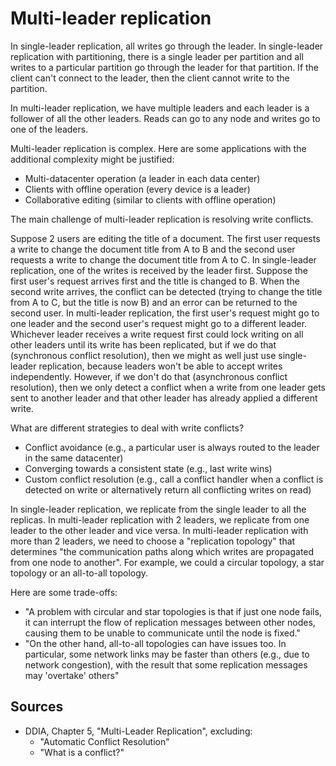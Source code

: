 # Multi-leader replication

In single-leader replication, all writes go through the leader. In single-leader replication with partitioning, there is a single leader per partition and all writes to a particular partition go through the leader for that partition. If the client can't connect to the leader, then the client cannot write to the partition. 

In multi-leader replication, we have multiple leaders and each leader is a follower of all the other leaders. Reads can go to any node and writes go to one of the leaders.

Multi-leader replication is complex. Here are some applications with the additional complexity might be justified:
* Multi-datacenter operation (a leader in each data center)
* Clients with offline operation (every device is a leader)
* Collaborative editing (similar to clients with offline operation)

The main challenge of multi-leader replication is resolving write conflicts.

Suppose 2 users are editing the title of a document. The first user requests a write to change the document title from A to B and the second user requests a write to change the document title from A to C. In single-leader replication, one of the writes is received by the leader first. Suppose the first user's request arrives first and the title is changed to B. When the second write arrives, the conflict can be detected (trying to change the title from A to C, but the title is now B) and an error can be returned to the second user. In multi-leader replication, the first user's request might go to one leader and the second user's request might go to a different leader. Whichever leader receives a write request first could lock writing on all other leaders until its write has been replicated, but if we do that (synchronous conflict resolution), then we might as well just use single-leader replication, because leaders won't be able to accept writes independently. However, if we don't do that (asynchronous conflict resolution), then we only detect a conflict when a write from one leader gets sent to another leader and that other leader has already applied a different write.

What are different strategies to deal with write conflicts?
* Conflict avoidance (e.g., a particular user is always routed to the leader in the same datacenter)
* Converging towards a consistent state (e.g., last write wins)
* Custom conflict resolution (e.g., call a conflict handler when a conflict is detected on write or alternatively return all conflicting writes on read)

In single-leader replication, we replicate from the single leader to all the replicas. In multi-leader replication with 2 leaders, we replicate from one leader to the other leader and vice versa. In multi-leader replication with more than 2 leaders, we need to choose a "replication topology" that determines "the communication paths along which writes are propagated from one node to another". For example, we could a circular topology, a star topology or an all-to-all topology. 

Here are some trade-offs:
* "A problem with circular and star topologies is that if just one node fails, it can interrupt the flow of replication messages between other nodes, causing them to be unable to communicate until the node is fixed."
* "On the other hand, all-to-all topologies can have issues too. In particular, some network links may be faster than others (e.g., due to network congestion), with the result that some replication messages may 'overtake' others"

## Sources

* DDIA, Chapter 5, "Multi-Leader Replication", excluding:
	* "Automatic Conflict Resolution"
	* "What is a conflict?"